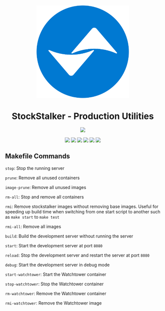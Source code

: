 <!-- logo -->
<p align="center">
  <img width="300" src="logo.png">
</p>

<!-- short description -->
<h1 align="center">StockStalker - Production Utilities </h1>

<p align="center">
    <img src="https://forthebadge.com/images/badges/works-on-my-machine.svg" />
</p>
<p align="center">
    <!-- license -->
    <img src="https://img.shields.io/github/license/Stock-Stalker/production-utilities" />
    <!-- code size  -->
    <img src="https://img.shields.io/github/languages/code-size/Stock-Stalker/production-utilities" />
    <!-- issues -->
    <img src="https://img.shields.io/github/issues/Stock-Stalker/production-utilities" />
    <!-- pull requests -->
    <img src="https://img.shields.io/github/issues-pr/Stock-Stalker/production-utilities" />
    <!-- number of commits per month -->
    <img src="https://img.shields.io/github/commit-activity/m/Stock-Stalker/production-utilities" />
    <!-- last commit -->
    <img src="https://img.shields.io/github/last-commit/Stock-Stalker/production-utilities" />
</p>

## Makefile Commands

`stop`: Stop the running server

`prune`: Remove all unused containers

`image-prune`: Remove all unused images

`rm-all`: Stop and remove all containers

`rmi`: Remove stockstalker images without removing base images. Useful for speeding up build time when switching from one start script to another such as `make start` to `make test`

`rmi-all`: Remove all images

`build`: Build the development server without running the server

`start`: Start the development server at port `8080`

`reload`: Stop the development server and restart the server at port `8080`

`debug`: Start the development server in debug mode

`start-watchtower`: Start the Watchtower container

`stop-watchtower`: Stop the Watchtower container

`rm-watchtower`: Remove the Watchtower container

`rmi-watchtower`: Remove the Watchtower image
